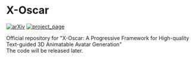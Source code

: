 # X-Oscar

[![arXiv](https://img.shields.io/badge/arXiv-2405.00954-006600)](https://arxiv.org/abs/2405.00954) 
[![project_page](https://img.shields.io/badge/project_page-68BC71)](https://xmu-xiaoma666.github.io/Projects/X-Oscar/)

Official repository for "X-Oscar: A Progressive Framework for High-quality Text-guided 3D Animatable Avatar Generation"</a><br>
The code will be released later.
